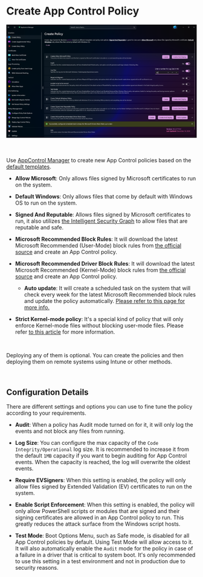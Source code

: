 # Create App Control Policy

<div align="center">

<img src="https://raw.githubusercontent.com/HotCakeX/.github/refs/heads/main/Pictures/PNG%20and%20JPG/AppControl%20Manager%20page%20screenshots/Create%20Policy.png" alt="AppControl Manager Application's Create App Control Policy Page">

</div>

<br>

<br>

Use [AppControl Manager](https://github.com/HotCakeX/Harden-Windows-Security/wiki/AppControl-Manager) to create new App Control policies based on the [default templates](https://learn.microsoft.com/en-us/windows/security/application-security/application-control/app-control-for-business/design/example-appcontrol-base-policies).

* **Allow Microsoft**: Only allows files signed by Microsoft certificates to run on the system.

* **Default Windows**: Only allows files that come by default with Windows OS to run on the system.

* **Signed And Reputable**: Allows files signed by Microsoft certificates to run, it also utilizes [the Intelligent Security Graph](https://learn.microsoft.com/en-us/windows/security/application-security/application-control/app-control-for-business/design/use-appcontrol-with-intelligent-security-graph) to allow files that are reputable and safe.

* **Microsoft Recommended Block Rules**: It will download the latest Microsoft Recommended (User-Mode) block rules from [the official source](https://learn.microsoft.com/en-us/windows/security/application-security/application-control/app-control-for-business/design/applications-that-can-bypass-appcontrol) and create an App Control policy.

* **Microsoft Recommended Driver Block Rules**: It will download the latest Microsoft Recommended (Kernel-Mode) block rules from [the official source](https://learn.microsoft.com/en-us/windows/security/application-security/application-control/app-control-for-business/design/microsoft-recommended-driver-block-rules) and create an App Control policy.

   * **Auto update**: It will create a scheduled task on the system that will check every week for the latest Microsoft Recommended block rules and update the policy automatically. [Please refer to this page for more info.](https://github.com/HotCakeX/Harden-Windows-Security/wiki/Fast-and-Automatic-Microsoft-Recommended-Driver-Block-Rules-updates)

* **Strict Kernel-mode policy**: It's a special kind of policy that will only enforce Kernel-mode files without blocking user-mode files. Please refer [to this article](https://github.com/HotCakeX/Harden-Windows-Security/wiki/WDAC-policy-for-BYOVD-Kernel-mode-only-protection) for more information.

<br>

Deploying any of them is optional. You can create the policies and then deploying them on remote systems using Intune or other methods.

<br>

## Configuration Details

There are different settings and options you can use to fine tune the policy according to your requirements.

* **Audit**: When a policy has Audit mode turned on for it, it will only log the events and not block any files from running.

* **Log Size**: You can configure the max capacity of the `Code Integrity/Operational` log size. It is recommended to increase it from the default `1MB` capacity if you want to begin auditing for App Control events. When the capacity is reached, the log will overwrite the oldest events.

* **Require EVSigners**: When this setting is enabled, the policy will only allow files signed by Extended Validation (EV) certificates to run on the system.

* **Enable Script Enforcement**: When this setting is enabled, the policy will only allow PowerShell scripts or modules that are signed and their signing certificates are allowed in an App Control policy to run. This greatly reduces the attack surface from the Windows script hosts.

* **Test Mode**: Boot Options Menu, such as Safe mode, is disabled for all App Control policies by default. Using Test Mode will allow access to it. It will also automatically enable the `Audit` mode for the policy in case of a failure in a driver that is critical to system boot. It's only recommended to use this setting in a test environment and not in production due to security reasons.

<br>
